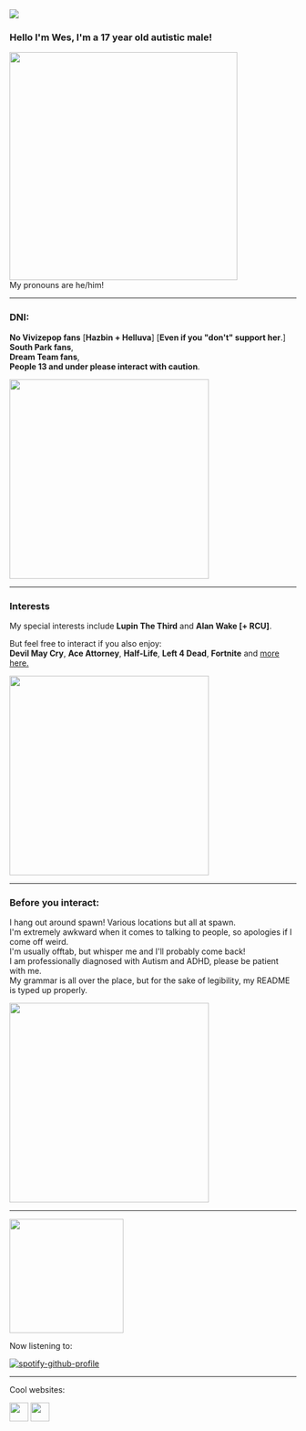 <!-- nooo... don't look at my raw code >___< -->
<!-- genuinely this is just the madwork of man who usually only uses markdown while attempting html .... -->

<img src="https://komarev.com/ghpvc/?username=cometecti&color=657cc2&style=plastic&label=View+Count!"/>

### Hello I'm Wes, I'm a 17 year old autistic male!
<img src="https://files.catbox.moe/j0umja.png" height="400"/></a>
</br>My pronouns are he/him!

------------------------------------------------------------------------------------------------------------------------------------

### DNI:
**No Vivizepop fans** [**Hazbin + Helluva**] [**Even if you "don't" support her**.]
</br>**South Park fans**,
</br>**Dream Team fans**,
</br> **People 13 and under please interact with caution**.

<img src="https://files.catbox.moe/doduep.png" height="350"/>

------------------------------------------------------------------
### Interests
My special interests include **Lupin The Third** and **Alan Wake [+ RCU]**.

But feel free to interact if you also enjoy:
</br> **Devil May Cry**, **Ace Attorney**, **Half-Life**, **Left 4 Dead**, **Fortnite** and <a href="https://rentry.co/shinlupin">more here.</a>

<img src="https://files.catbox.moe/3m71cg.png" height="350"/>

------------------------------------------------------------------
### Before you interact:

I hang out around spawn! Various locations but all at spawn.
</br> I'm extremely awkward when it comes to talking to people, so apologies if I come off weird.
</br>I'm usually offtab, but whisper me and I'll probably come back!
</br>I am professionally diagnosed with Autism and ADHD, please be patient with me.
</br> My grammar is all over the place, but for the sake of legibility, my README is typed up properly.

<img src="https://files.catbox.moe/ua7vww.png" height="350"/>

------------------------------------------------------------------

 <img src="https://files.catbox.moe/we349y.jpg" height="200"/>

Now listening to:

[![spotify-github-profile](https://spotify-github-profile.kittinanx.com/api/view?uid=lnsqq008qgesjwmrw5ezq1c5b&cover_image=true&theme=natemoo-re&show_offline=false&background_color=121212&interchange=false&bar_color=53b14f&bar_color_cover=true)](https://spotify-github-profile.kittinanx.com/api/view?uid=lnsqq008qgesjwmrw5ezq1c5b&redirect=true)

------------------------------------------------------------------

Cool websites:

<a href="https://smokepowered.com"><img src="http://smokepowered.com/smoke.gif" height="33"/></a> 
<a href="https://epicblazed.com"><img src="http://smokepowered.com/EpicBlazedButton.png" height="33"/></a>
